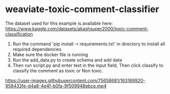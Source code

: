 # weaviate-toxic-comment-classifier

The dataset used for this example is available here: https://www.kaggle.com/datasets/akashsuper2000/toxic-comment-classification
 
1. Run the command 'pip install -r requirements.txt' in directory to install all required dependencies 
2. Make sure the docker file is running 
3. Run the add_data.py to create schema and add data 
4. Then run script.py and enter text in the input field, Then click classify to classify the comment as toxic or Non toxic.



https://user-images.githubusercontent.com/75658681/163169920-958433fe-d4a8-4e4f-b0fa-9f509948ebce.mp4


